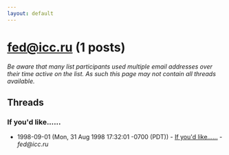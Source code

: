 ```yaml
---
layout: default
---
```


# fed@icc.ru (1 posts)

_Be aware that many list participants used multiple email addresses over their time active on the list. As such this page may not contain all threads available._

## Threads

### If you'd like......
+ 1998-09-01 (Mon, 31 Aug 1998 17:32:01 -0700 (PDT)) - [If you'd like......](/archive/1998/09/fc828323a079973786387b9e73e5b10a9d0c92319249a6d3c1a378f3ee95a42a) - _fed@icc.ru_

